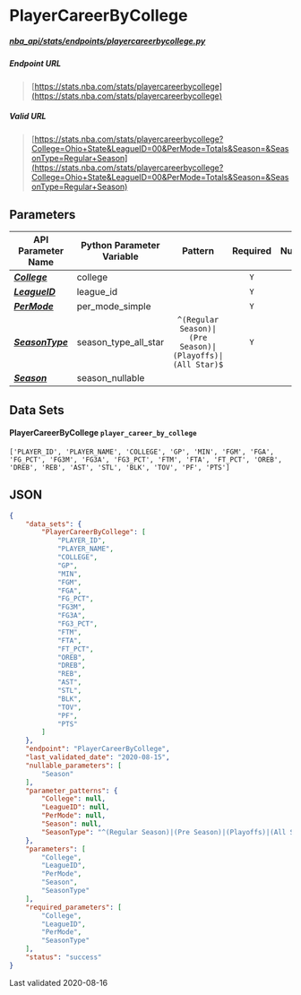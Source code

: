 # PlayerCareerByCollege
##### [nba_api/stats/endpoints/playercareerbycollege.py](https://github.com/swar/nba_api/blob/master/src/nba_api/stats/endpoints/playercareerbycollege.py)

##### Endpoint URL
>[https://stats.nba.com/stats/playercareerbycollege](https://stats.nba.com/stats/playercareerbycollege)

##### Valid URL
>[https://stats.nba.com/stats/playercareerbycollege?College=Ohio+State&LeagueID=00&PerMode=Totals&Season=&SeasonType=Regular+Season](https://stats.nba.com/stats/playercareerbycollege?College=Ohio+State&LeagueID=00&PerMode=Totals&Season=&SeasonType=Regular+Season)

## Parameters
| API Parameter Name                                                                                                  | Python Parameter Variable |                          Pattern                           | Required | Nullable |
|---------------------------------------------------------------------------------------------------------------------|---------------------------|:----------------------------------------------------------:|:--------:|:--------:|
| [_**College**_](https://github.com/swar/nba_api/blob/master/docs/nba_api/stats/library/parameters.md#College)       | college                   |                                                            |   `Y`    |          | 
| [_**LeagueID**_](https://github.com/swar/nba_api/blob/master/docs/nba_api/stats/library/parameters.md#LeagueID)     | league_id                 |                                                            |   `Y`    |          | 
| [_**PerMode**_](https://github.com/swar/nba_api/blob/master/docs/nba_api/stats/library/parameters.md#PerMode)       | per_mode_simple           |                                                            |   `Y`    |          | 
| [_**SeasonType**_](https://github.com/swar/nba_api/blob/master/docs/nba_api/stats/library/parameters.md#SeasonType) | season_type_all_star      | `^(Regular Season)\|(Pre Season)\|(Playoffs)\|(All Star)$` |   `Y`    |          | 
| [_**Season**_](https://github.com/swar/nba_api/blob/master/docs/nba_api/stats/library/parameters.md#Season)         | season_nullable           |                                                            |          |   `Y`    | 

## Data Sets
#### PlayerCareerByCollege `player_career_by_college`
```text
['PLAYER_ID', 'PLAYER_NAME', 'COLLEGE', 'GP', 'MIN', 'FGM', 'FGA', 'FG_PCT', 'FG3M', 'FG3A', 'FG3_PCT', 'FTM', 'FTA', 'FT_PCT', 'OREB', 'DREB', 'REB', 'AST', 'STL', 'BLK', 'TOV', 'PF', 'PTS']
```


## JSON
```json
{
    "data_sets": {
        "PlayerCareerByCollege": [
            "PLAYER_ID",
            "PLAYER_NAME",
            "COLLEGE",
            "GP",
            "MIN",
            "FGM",
            "FGA",
            "FG_PCT",
            "FG3M",
            "FG3A",
            "FG3_PCT",
            "FTM",
            "FTA",
            "FT_PCT",
            "OREB",
            "DREB",
            "REB",
            "AST",
            "STL",
            "BLK",
            "TOV",
            "PF",
            "PTS"
        ]
    },
    "endpoint": "PlayerCareerByCollege",
    "last_validated_date": "2020-08-15",
    "nullable_parameters": [
        "Season"
    ],
    "parameter_patterns": {
        "College": null,
        "LeagueID": null,
        "PerMode": null,
        "Season": null,
        "SeasonType": "^(Regular Season)|(Pre Season)|(Playoffs)|(All Star)$"
    },
    "parameters": [
        "College",
        "LeagueID",
        "PerMode",
        "Season",
        "SeasonType"
    ],
    "required_parameters": [
        "College",
        "LeagueID",
        "PerMode",
        "SeasonType"
    ],
    "status": "success"
}
```

Last validated 2020-08-16